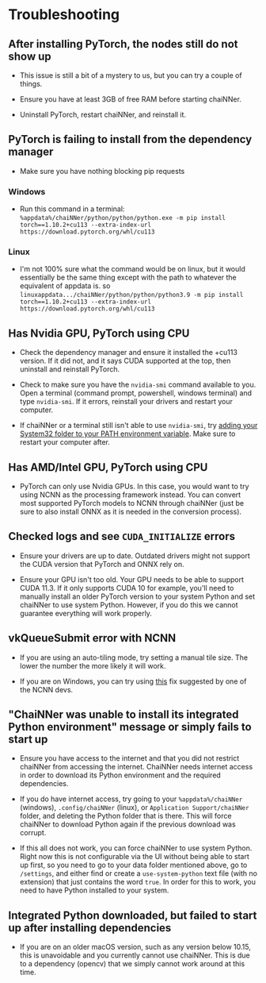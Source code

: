 # Troubleshooting

## After installing PyTorch, the nodes still do not show up

- This issue is still a bit of a mystery to us, but you can try a couple of things.

- Ensure you have at least 3GB of free RAM before starting chaiNNer.

- Uninstall PyTorch, restart chaiNNer, and reinstall it.

## PyTorch is failing to install from the dependency manager

- Make sure you have nothing blocking pip requests

### Windows

- Run this command in a terminal: `%appdata%/chaiNNer/python/python/python.exe -m pip install torch==1.10.2+cu113 --extra-index-url https://download.pytorch.org/whl/cu113`

### Linux

- I'm not 100% sure what the command would be on linux, but it would essentially be the same thing except with the path to whatever the equivalent of appdata is. so `linuxappdata.../chaiNNer/python/python/python3.9 -m pip install torch==1.10.2+cu113 --extra-index-url https://download.pytorch.org/whl/cu113`

## Has Nvidia GPU, PyTorch using CPU

- Check the dependency manager and ensure it installed the +cu113 version. If it did not, and it says CUDA supported at the top, then uninstall and reinstall PyTorch.

- Check to make sure you have the `nvidia-smi` command available to you. Open a terminal (command prompt, powershell, windows terminal) and type `nvidia-smi`. If it errors, reinstall your drivers and restart your computer.

- If chaiNNer or a terminal still isn't able to use `nvidia-smi`, try [adding your System32 folder to your PATH environment variable](https://www.computerhope.com/issues/ch000549.htm). Make sure to restart your computer after.

## Has AMD/Intel GPU, PyTorch using CPU

- PyTorch can only use Nvidia GPUs. In this case, you would want to try using NCNN as the processing framework instead. You can convert most supported PyTorch models to NCNN through chaiNNer (just be sure to also install ONNX as it is needed in the conversion process).

## Checked logs and see `CUDA_INITIALIZE` errors

- Ensure your drivers are up to date. Outdated drivers might not support the CUDA version that PyTorch and ONNX rely on.

- Ensure your GPU isn't too old. Your GPU needs to be able to support CUDA 11.3. If it only supports CUDA 10 for example, you'll need to manually install an older PyTorch version to your system Python and set chaiNNer to use system Python. However, if you do this we cannot guarantee everything will work properly.

## vkQueueSubmit error with NCNN

- If you are using an auto-tiling mode, try setting a manual tile size. The lower the number the more likely it will work.

- If you are on Windows, you can try using [this](https://github.com/chaiNNer-org/chaiNNer/issues/913#issuecomment-1247849063) fix suggested by one of the NCNN devs.

## "ChaiNNer was unable to install its integrated Python environment" message or simply fails to start up

- Ensure you have access to the internet and that you did not restrict chaiNNer from accessing the internet. ChaiNNer needs internet access in order to download its Python environment and the required dependencies.

- If you do have internet access, try going to your `%appdata%/chaiNNer` (windows), `.config/chaiNNer` (linux), or `Application Support/chaiNNer` folder, and deleting the Python folder that is there. This will force chaiNNer to download Python again if the previous download was corrupt.

- If this all does not work, you can force chaiNNer to use system Python. Right now this is not configurable via the UI without being able to start up first, so you need to go to your data folder mentioned above, go to `/settings`, and either find or create a `use-system-python` text file (with no extension) that just contains the word `true`. In order for this to work, you need to have Python installed to your system.

## Integrated Python downloaded, but failed to start up after installing dependencies

- If you are on an older macOS version, such as any version below 10.15, this is unavoidable and you currently cannot use chaiNNer. This is due to a dependency (opencv) that we simply cannot work around at this time.
